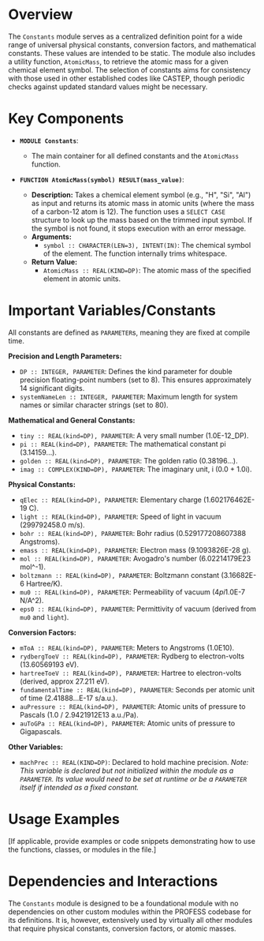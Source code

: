 # Overview

The `Constants` module serves as a centralized definition point for a wide range of universal physical constants, conversion factors, and mathematical constants. These values are intended to be static. The module also includes a utility function, `AtomicMass`, to retrieve the atomic mass for a given chemical element symbol. The selection of constants aims for consistency with those used in other established codes like CASTEP, though periodic checks against updated standard values might be necessary.

# Key Components

- **`MODULE Constants`**:
  - The main container for all defined constants and the `AtomicMass` function.

- **`FUNCTION AtomicMass(symbol) RESULT(mass_value)`**:
  - **Description:** Takes a chemical element symbol (e.g., "H", "Si", "Al") as input and returns its atomic mass in atomic units (where the mass of a carbon-12 atom is 12). The function uses a `SELECT CASE` structure to look up the mass based on the trimmed input symbol. If the symbol is not found, it stops execution with an error message.
  - **Arguments:**
    - `symbol :: CHARACTER(LEN=3), INTENT(IN)`: The chemical symbol of the element. The function internally trims whitespace.
  - **Return Value:**
    - `AtomicMass :: REAL(KIND=DP)`: The atomic mass of the specified element in atomic units.

# Important Variables/Constants

All constants are defined as `PARAMETER`s, meaning they are fixed at compile time.

**Precision and Length Parameters:**
- `DP :: INTEGER, PARAMETER`: Defines the kind parameter for double precision floating-point numbers (set to 8). This ensures approximately 14 significant digits.
- `systemNameLen :: INTEGER, PARAMETER`: Maximum length for system names or similar character strings (set to 80).

**Mathematical and General Constants:**
- `tiny :: REAL(kind=DP), PARAMETER`: A very small number (1.0E-12_DP).
- `pi :: REAL(kind=DP), PARAMETER`: The mathematical constant pi (3.14159...).
- `golden :: REAL(kind=DP), PARAMETER`: The golden ratio (0.38196...).
- `imag :: COMPLEX(KIND=DP), PARAMETER`: The imaginary unit, i (0.0 + 1.0i).

**Physical Constants:**
- `qElec :: REAL(kind=DP), PARAMETER`: Elementary charge (1.602176462E-19 C).
- `light :: REAL(kind=DP), PARAMETER`: Speed of light in vacuum (299792458.0 m/s).
- `bohr :: REAL(kind=DP), PARAMETER`: Bohr radius (0.529177208607388 Angstroms).
- `emass :: REAL(kind=DP), PARAMETER`: Electron mass (9.1093826E-28 g).
- `mol :: REAL(kind=DP), PARAMETER`: Avogadro's number (6.02214179E23 mol^-1).
- `boltzmann :: REAL(kind=DP), PARAMETER`: Boltzmann constant (3.16682E-6 Hartree/K).
- `mu0 :: REAL(kind=DP), PARAMETER`: Permeability of vacuum (4*pi*1.0E-7 N/A^2).
- `eps0 :: REAL(kind=DP), PARAMETER`: Permittivity of vacuum (derived from `mu0` and `light`).

**Conversion Factors:**
- `mToA :: REAL(kind=DP), PARAMETER`: Meters to Angstroms (1.0E10).
- `rydbergToeV :: REAL(kind=DP), PARAMETER`: Rydberg to electron-volts (13.60569193 eV).
- `hartreeToeV :: REAL(kind=DP), PARAMETER`: Hartree to electron-volts (derived, approx 27.211 eV).
- `fundamentalTime :: REAL(kind=DP), PARAMETER`: Seconds per atomic unit of time (2.41888...E-17 s/a.u.).
- `auPressure :: REAL(kind=DP), PARAMETER`: Atomic units of pressure to Pascals (1.0 / 2.9421912E13 a.u./Pa).
- `auToGPa :: REAL(kind=DP), PARAMETER`: Atomic units of pressure to Gigapascals.

**Other Variables:**
- `machPrec :: REAL(KIND=DP)`: Declared to hold machine precision. *Note: This variable is declared but not initialized within the module as a `PARAMETER`. Its value would need to be set at runtime or be a `PARAMETER` itself if intended as a fixed constant.*

# Usage Examples

[If applicable, provide examples or code snippets demonstrating how to use the functions, classes, or modules in the file.]

# Dependencies and Interactions

The `Constants` module is designed to be a foundational module with no dependencies on other custom modules within the PROFESS codebase for its definitions. It is, however, extensively used by virtually all other modules that require physical constants, conversion factors, or atomic masses.
